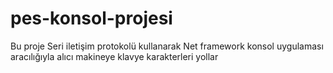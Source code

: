 # pes-konsol-projesi

Bu proje Seri iletişim protokolü kullanarak Net framework konsol uygulaması aracılığıyla alıcı makineye klavye karakterleri yollar
